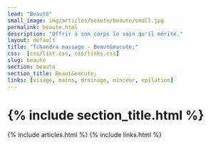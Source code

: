 ```yaml
---
lead: "Beauté"
small_image: img/articles/beaute/beaute/small.jpg
permalink: beaute.html
description: "Offrir à son corps le soin qu'il mérite."
layout: default
title: "Tchandra massage - Beaut&eacute;"
css:  [css/list.css, css/links.css]
slug: beaute
section: beaute
section_title: Beaut&eacute;
links: [visage, mains, drainage, minceur, epilation]
---
```

<h1 class="header">{% include section_title.html %}</h1>
{% include articles.html %}
{% include links.html %}
